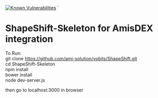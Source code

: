 [![Known Vulnerabilities](https://snyk.io/test/github/vobits/shapeshift/badge.svg?targetFile=package.json)](https://snyk.io/test/github/vobits/shapeshift?targetFile=package.json)
`
# ShapeShift-Skeleton for AmisDEX integration

To Run: </br>
  git clone https://github.com/ami-solution/vobits/ShapeShift.git </br>
  cd ShapeShift-Skeleton </br>
  npm install </br>
  bower install </br>
  node dev-server.js </br>
  
  then go to localhost:3000 in browser
